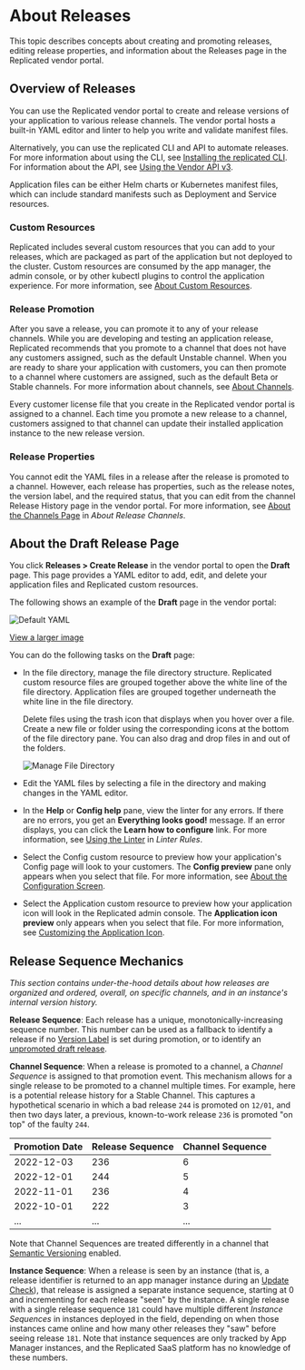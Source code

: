# About Releases

This topic describes concepts about creating and promoting releases, editing release properties, and information about the Releases page in the Replicated vendor portal.

## Overview of Releases

You can use the Replicated vendor portal to create and release versions of your application to various release channels. The vendor portal hosts a built-in YAML editor and linter to help you write and validate manifest files.

Alternatively, you can use the replicated CLI and API to automate releases. For more information about using the CLI, see [Installing the replicated CLI](../reference/replicated-cli-installing). For information about the API, see [Using the Vendor API v3](..reference/vendor-api-using).

Application files can be either Helm charts or Kubernetes manifest files, which can include standard manifests such as Deployment and Service resources.

### Custom Resources

Replicated includes several custom resources that you can add to your releases, which are packaged as part of the application but not deployed to the cluster. Custom resources are consumed by the app manager, the admin console, or by other kubectl plugins to control the application experience. For more information, see [About Custom Resources](../reference/custom-resource-about).

### Release Promotion

After you save a release, you can promote it to any of your release channels. While you are developing and testing an application release, Replicated recommends that you promote to a channel that does not have any customers assigned, such as the default Unstable channel. When you are ready to share your application with customers, you can then promote to a channel where customers are assigned, such as the default Beta or Stable channels. For more information about channels, see [About Channels](../vendor/releases-about-channels).

Every customer license file that you create in the Replicated vendor portal is assigned to a channel. Each time you promote a new release to a channel, customers assigned to that channel can update their installed application instance to the new release version.

### Release Properties

You cannot edit the YAML files in a release after the release is promoted to a channel. However, each release has properties, such as the release notes, the version label, and the required status, that you can edit from the channel Release History page in the vendor portal. For more information, see [About the Channels Page](/vendor/releases-about-channels#about-the-channels-page) in _About Release Channels_.

## About the Draft Release Page

You click **Releases > Create Release** in the vendor portal to open the **Draft** page. This page provides a YAML editor to add, edit, and delete your application files and Replicated custom resources.

The following shows an example of the **Draft** page in the vendor portal:

 ![Default YAML](/images/guides/kots/default-yaml.png)

  [View a larger image](/images/guides/kots/default-yaml.png)

You can do the following tasks on the **Draft** page:

- In the file directory, manage the file directory structure. Replicated custom resource files are grouped together above the white line of the file directory. Application files are grouped together underneath the white line in the file directory.

  Delete files using the trash icon that displays when you hover over a file. Create a new file or folder using the corresponding icons at the bottom of the file directory pane. You can also drag and drop files in and out of the folders.

    ![Manage File Directory](/images/new-file-and-trash.png)

- Edit the YAML files by selecting a file in the directory and making changes in the YAML editor.

- In the **Help** or **Config help** pane, view the linter for any errors. If there are no errors, you get an **Everything looks good!** message. If an error displays, you can click the **Learn how to configure** link. For more information, see [Using the Linter](../reference/linter#using-the-linter) in _Linter Rules_.

- Select the Config custom resource to preview how your application's Config page will look to your customers. The **Config preview** pane only appears when you select that file. For more information, see [About the Configuration Screen](../vendor/config-screen-about).

- Select the Application custom resource to preview how your application icon will look in the Replicated admin console. The **Application icon preview** only appears when you select that file. For more information, see [Customizing the Application Icon](../vendor/admin-console-customize-app-icon).


## Release Sequence Mechanics

*This section contains under-the-hood details about how releases are organized and ordered, overall, on specific channels, and in an instance's internal version history.*

**Release Sequence**: Each release has a unique, monotonically-increasing sequence number. This number can be used as a fallback to identify a release if no [Version Label](/vendor/releases-creating-releases) is set during promotion, or to identify an [unpromoted draft release](/vendor/releases-about#about-the-draft-release-page).

**Channel Sequence**: When a release is promoted to a channel, a *Channel Sequence* is assigned to that promotion event. This mechanism allows for a single release to be promoted to a channel multiple times. For example, here is a potential release history for a Stable Channel. This captures a hypothetical scenario in which a bad release `244` is promoted on `12/01`, and then two days later, a previous, known-to-work release `236` is promoted "on top" of the faulty `244`.

| Promotion Date | Release Sequence | Channel Sequence |
|----------------|------------------|------------------|
|     2022-12-03 |              236 |                6 |
|     2022-12-01 |              244 |                5 |
|     2022-11-01 |              236 |                4 |
|     2022-10-01 |              222 |                3 |
|            ... |              ... |              ... |


Note that Channel Sequences are treated differently in a channel that [Semantic Versioning](https://docs.replicated.com/vendor/releases-semantic-versioning) enabled.

**Instance Sequence**: When a release is seen by an instance (that is, a release identifier is returned to an app manager instance during an [Update Check](/enterprise/updating-apps)), that release is assigned a separate instance sequence, starting at 0 and incrementing for each release "seen" by the instance. A single release with a single release sequence `181` could have multiple different *Instance Sequences* in instances deployed in the field, depending on when those instances came online and how many other releases they "saw" before seeing release `181`. Note that instance sequences are only tracked by App Manager instances, and the Replicated SaaS platform has no knowledge of these numbers.
